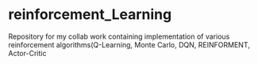 # reinforcement_Learning
Repository for my collab work containing implementation of various reinforcement algorithms(Q-Learning, Monte Carlo, DQN, REINFORMENT, Actor-Critic
